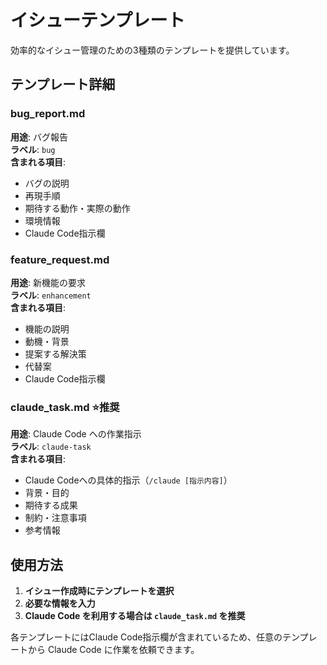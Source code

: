 # イシューテンプレート

効率的なイシュー管理のための3種類のテンプレートを提供しています。

## テンプレート詳細

### bug_report.md
**用途**: バグ報告  
**ラベル**: `bug`  
**含まれる項目**:
- バグの説明
- 再現手順
- 期待する動作・実際の動作
- 環境情報
- Claude Code指示欄

### feature_request.md
**用途**: 新機能の要求  
**ラベル**: `enhancement`  
**含まれる項目**:
- 機能の説明
- 動機・背景
- 提案する解決策
- 代替案
- Claude Code指示欄

### claude_task.md ⭐推奨
**用途**: Claude Code への作業指示  
**ラベル**: `claude-task`  
**含まれる項目**:
- Claude Codeへの具体的指示（`/claude [指示内容]`）
- 背景・目的
- 期待する成果
- 制約・注意事項
- 参考情報

## 使用方法

1. **イシュー作成時にテンプレートを選択**
2. **必要な情報を入力**
3. **Claude Code を利用する場合は `claude_task.md` を推奨**

各テンプレートにはClaude Code指示欄が含まれているため、任意のテンプレートから Claude Code に作業を依頼できます。